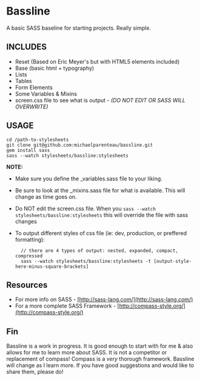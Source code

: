 # Bassline

A basic SASS baseline for starting projects.  Really simple.

## INCLUDES

* Reset (Based on Eric Meyer's but with HTML5 elements included)
* Base (basic html + typography)
* Lists
* Tables
* Form Elements
* Some Variables & Mixins
* screen.css file to see what is output - _(DO NOT EDIT OR SASS WILL OVERWRITE)_

## USAGE

    cd /path-to-stylesheets
    git clone git@github.com:michaelparenteau/bassline.git
    gem install sass
    sass --watch stylesheets/bassline:stylesheets
    
**NOTE:**

* Make sure you define the _variables.sass file to your liking.
* Be sure to look at the _mixins.sass file for what is available. This will change as time goes on.
* Do NOT edit the screen.css file. When you `sass --watch stylesheets/bassline:stylesheets` this will override the file with sass changes
* To output different styles of css file (ie: dev, production, or preffered formatting):   

        // there are 4 types of output: nested, expanded, compact, compressed
        sass --watch stylesheets/bassline:stylesheets -t [output-style-here-minus-square-brackets]

## Resources

* For more info on SASS - [http://sass-lang.com/](http://sass-lang.com/)
* For a more complete SASS Framework - [http://compass-style.org/](http://compass-style.org/)

## Fin

Bassline is a work in progress. It is good enough to start with for me & also allows for me to learn more about SASS. It is not a competitor or replacement of compass! Compass is a _very_ thorough framework. Bassline will change as I learn more. If you have good suggestions and would like to share them, please do!